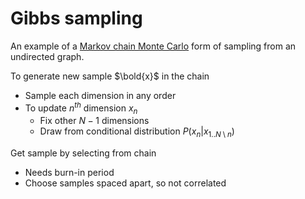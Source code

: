 # Gibbs sampling

An example of a [Markov chain Monte Carlo](202211151043.md) form of sampling 
from an undirected graph.

To generate new sample $\bold{x}$ in the chain
* Sample each dimension in any order
* To update $n^{th}$ dimension $x_n$
  * Fix other $N-1$ dimensions
  * Draw from conditional distribution $P(x_n|x_{1..N \setminus n})$

Get sample by selecting from chain
* Needs burn-in period
* Choose samples spaced apart, so not correlated
